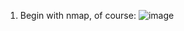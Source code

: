 1. Begin with nmap, of course:
![image](https://github.com/user-attachments/assets/d1f4c7f6-828e-4691-98b0-ec2b68681c52)
